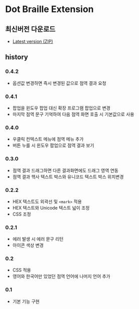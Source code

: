 # Dot Braille Extension

## 최신버전 다운로드

- <a href="https://github.com/oobg/chrome-extensions/raw/refs/heads/main/dist/dot-braille-extension.zip" download>Latest version (ZIP)</a>

## history

### 0.4.2
- 옵션값 변경하면 즉시 변경된 값으로 점역 결과 요청

### 0.4.1
- 팝업을 윈도우 팝업 대신 확장 프로그램 팝업으로 변경
- 마지막 점역 문구 기억하여 다음 점역 화면 호출 시 기본값으로 사용

### 0.4.0
- 우클릭 컨텍스트 메뉴에 점역 메뉴 추가
- 버튼 누를 시 윈도우 팝업으로 점역 결과 보기

### 0.3.0
- 점역 결과 드래그하면 다른 결과화면에도 드래그 영역 연동
- 점역 결과 헥사 텍스트 박스와 유니코드 텍스트 박스 위치변경

### 0.2.2
- HEX 텍스트도 외곽선 및 `<mark>` 적용
- HEX 텍스트와 Unicode 텍스트 넓이 조정
- CSS 조정

### 0.2.1
- 에러 발생 시 에러 문구 리턴
- 아이콘 색상 변경

### 0.2
- CSS 적용
- 영어와 한국어만 있었던 점역 언어에 나머지 언어 추가

### 0.1
- 기본 기능 구현